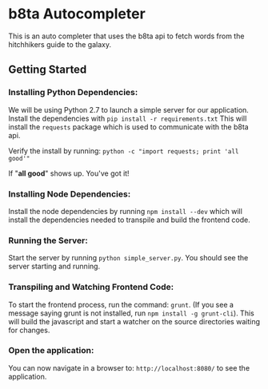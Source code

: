 # b8ta Autocompleter

This is an auto completer that uses the b8ta api to fetch words from the hitchhikers guide to the galaxy.


## Getting Started

### Installing Python Dependencies:
We will be using Python 2.7 to launch a simple server for our application.
Install the dependencies with `pip install -r requirements.txt` This will install the `requests` package which is used to communicate with the b8ta api.

Verify the install by running: `python -c "import requests; print 'all good'"`

If "**all good**" shows up. You've got it!

### Installing Node Dependencies:
Install the node dependencies by running `npm install --dev` which will install the dependencies needed to transpile and build the frontend code.

### Running the Server:
Start the server by running `python simple_server.py`. You should see the server starting and running.

### Transpiling and Watching Frontend Code:
To start the frontend process, run the command: `grunt`. (If you see a message saying grunt is not installed, run `npm install -g grunt-cli`). This will build the javascript and start a watcher on the source directories waiting for changes.

### Open the application:
You can now navigate in a browser to: `http://localhost:8080/` to see the application. 